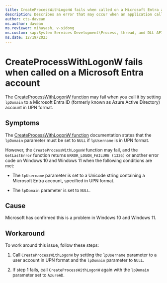 ```yaml
---
title: CreateProcessWithLogonW fails when called on a Microsoft Entra account 
description: Describes an error that may occur when an application calls CreateProcessWithLogonW on a Microsoft Entra account in UPN format.
author: cts-davean
ms.author: davean
ms.reviewer: mihayash, v-sidong
ms.custom: sap:System Services Development\Process, thread, and DLL APIs
ms.date: 12/19/2023
---
```


# CreateProcessWithLogonW fails when called on a Microsoft Entra account

The [CreateProcessWithLogonW function](/windows/win32/api/winbase/nf-winbase-createprocesswithlogonw) may fail when you call it by setting `lpDomain` to a Microsoft Entra ID (formerly known as Azure Active Directory) account in UPN format.

## Symptoms

The [CreateProcessWithLogonW function](/windows/win32/api/winbase/nf-winbase-createprocesswithlogonw) documentation states that the `lpDomain` parameter must be set to `NULL` if `lpUsername` is in UPN format.

However, the `CreateProcessWithLogonW` function may fail, and the `GetLastError` function returns `ERROR_LOGON_FAILURE (1326)` or another error code on Windows 10 and Windows 11 when the following conditions are met:

- The `lpUsername` parameter is set to a Unicode string containing a Microsoft Entra account, specified in UPN format.

- The `lpDomain` parameter is set to `NULL`.

## Cause

Microsoft has confirmed this is a problem in Windows 10 and Windows 11.

## Workaround

To work around this issue, follow these steps:

1. Call `CreateProcessWithLogonW` by setting the `lpUsername` parameter to a user account in UPN format and the `lpDomain` parameter to `NULL`.

1. If step 1 fails, call `CreateProcessWithLogonW` again with the `lpDomain` parameter set to `AzureAD`.
